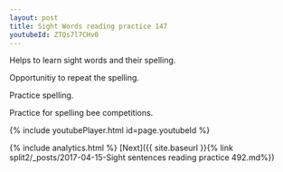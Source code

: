 ```yaml
---
layout: post
title: Sight Words reading practice 147
youtubeId: ZTQs7l7CHv0
---
```

 
 
Helps to learn sight words and their spelling.

Opportunitiy to repeat the spelling. 

Practice spelling. 
 
Practice for spelling bee competitions. 
 
{% include youtubePlayer.html id=page.youtubeId %}
 
 
{% include analytics.html %} 
[Next]({{ site.baseurl }}{% link  split2/_posts/2017-04-15-Sight sentences reading practice 492.md%})
 
